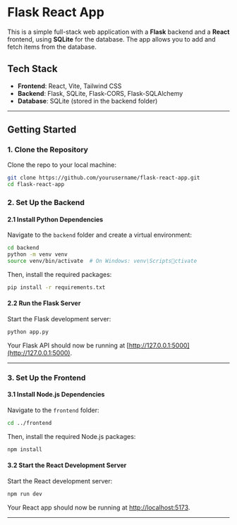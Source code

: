 
# Flask React App

This is a simple full-stack web application with a **Flask** backend and a **React** frontend, using **SQLite** for the database. The app allows you to add and fetch items from the database.

## Tech Stack

- **Frontend**: React, Vite, Tailwind CSS
- **Backend**: Flask, SQLite, Flask-CORS, Flask-SQLAlchemy
- **Database**: SQLite (stored in the backend folder)

---

## Getting Started

### 1. Clone the Repository

Clone the repo to your local machine:

```sh
git clone https://github.com/yourusername/flask-react-app.git
cd flask-react-app
```

### 2. Set Up the Backend

#### 2.1 Install Python Dependencies

Navigate to the `backend` folder and create a virtual environment:

```sh
cd backend
python -m venv venv
source venv/bin/activate  # On Windows: venv\Scriptsctivate
```

Then, install the required packages:

```sh
pip install -r requirements.txt
```

#### 2.2 Run the Flask Server

Start the Flask development server:

```sh
python app.py
```

Your Flask API should now be running at [http://127.0.0.1:5000](http://127.0.0.1:5000).

---

### 3. Set Up the Frontend

#### 3.1 Install Node.js Dependencies

Navigate to the `frontend` folder:

```sh
cd ../frontend
```

Then, install the required Node.js packages:

```sh
npm install
```

#### 3.2 Start the React Development Server

Start the React development server:

```sh
npm run dev
```

Your React app should now be running at [http://localhost:5173](http://localhost:5173).

---


